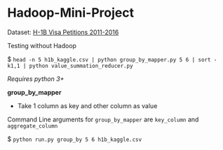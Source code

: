 # Hadoop-Mini-Project

Dataset: [H-1B Visa Petitions 2011-2016](https://www.kaggle.com/nsharan/h-1b-visa/data)

Testing without Hadoop

$ ```head -n 5 h1b_kaggle.csv | python group_by_mapper.py 5 6 | sort -k1,1 | python value_summation_reducer.py```

*Requires python 3+*

**group_by_mapper** 

- Take 1 column as key and other column as value

Command Line arguments for ```group_by_mapper``` are ```key_column``` and ```aggregate_column```

$ ```python run.py group_by 5 6 h1b_kaggle.csv```